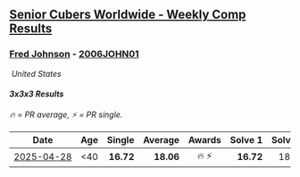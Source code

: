 <style>table {white-space: nowrap;}</style>
<link rel="stylesheet" type="text/css" href="/scw-comp/css/flags.css" />

## [Senior Cubers Worldwide - Weekly Comp Results](/scw-comp/results/)
### [Fred Johnson](README.md) - [2006JOHN01](https://www.worldcubeassociation.org/persons/2006JOHN01?event=333)

<i class="flag flag-US" />&nbsp;United States

#### 3x3x3 Results

<span style="white-space: nowrap;">🔥 = PR average</span>, <span style="white-space: nowrap;">⚡ = PR single</span>.

| Date | Age | Single | Average | Awards | Solve 1 | Solve 2 | Solve 3 | Solve 4 | Solve 5 | Video |
| :--: | :--: | --: | --: | :--: | --: | --: | --: | --: | --: | :-- |
| [2025-04-28](../../results/2025-04-28/333.md) | <40 | **16.72** | **18.06** | 🔥 ⚡ | **16.72** | 18.61 | 17.67 | 20.36 | 17.91 | [Desktop](https://www.facebook.com/frederick.g.johnson/videos/9813637075346276) / [Mobile](https://m.facebook.com/frederick.g.johnson/videos/9813637075346276) |


<!-- Global site tag (gtag.js) - Google Analytics -->
<script async src="https://www.googletagmanager.com/gtag/js?id=UA-86348435-3"></script>
<script>window.dataLayer = window.dataLayer || []; function gtag() {dataLayer.push(arguments);} gtag('js', new Date()); gtag('config', 'UA-86348435-3');</script>
